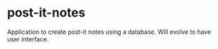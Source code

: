 # post-it-notes
Application to create post-it notes using a database. Will evolve to have user interface.